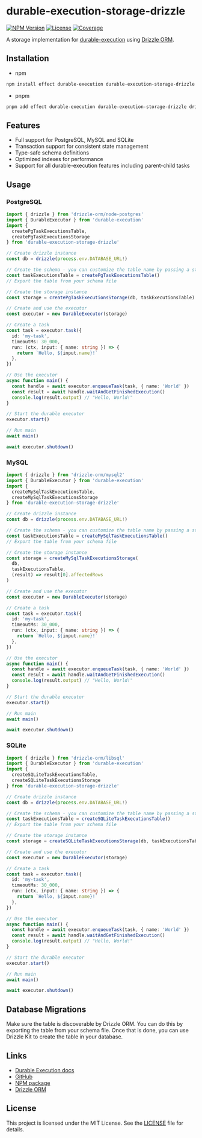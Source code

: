 # durable-execution-storage-drizzle

[![NPM Version](https://img.shields.io/npm/v/durable-execution-storage-drizzle)](https://www.npmjs.com/package/durable-execution-storage-drizzle)
[![License](https://img.shields.io/npm/l/durable-execution-storage-drizzle)](https://github.com/gpahal/durable-execution/blob/main/LICENSE)
[![Coverage](https://img.shields.io/codecov/c/github/gpahal/durable-execution/main?flag=durable-execution-storage-drizzle)](https://codecov.io/gh/gpahal/durable-execution?flag=durable-execution-storage-drizzle)

A storage implementation for [durable-execution](https://github.com/gpahal/durable-execution) using
[Drizzle ORM](https://orm.drizzle.team/).

## Installation

- npm

```bash
npm install effect durable-execution durable-execution-storage-drizzle drizzle-orm
```

- pnpm

```bash
pnpm add effect durable-execution durable-execution-storage-drizzle drizzle-orm
```

## Features

- Full support for PostgreSQL, MySQL and SQLite
- Transaction support for consistent state management
- Type-safe schema definitions
- Optimized indexes for performance
- Support for all durable-execution features including parent-child tasks

## Usage

### PostgreSQL

```ts
import { drizzle } from 'drizzle-orm/node-postgres'
import { DurableExecutor } from 'durable-execution'
import {
  createPgTaskExecutionsTable,
  createPgTaskExecutionsStorage
} from 'durable-execution-storage-drizzle'

// Create drizzle instance
const db = drizzle(process.env.DATABASE_URL!)

// Create the schema - you can customize the table name by passing a string to the function
const taskExecutionsTable = createPgTaskExecutionsTable()
// Export the table from your schema file

// Create the storage instance
const storage = createPgTaskExecutionsStorage(db, taskExecutionsTable)

// Create and use the executor
const executor = new DurableExecutor(storage)

// Create a task
const task = executor.task({
  id: 'my-task',
  timeoutMs: 30_000,
  run: (ctx, input: { name: string }) => {
    return `Hello, ${input.name}!`
  },
})

// Use the executor
async function main() {
  const handle = await executor.enqueueTask(task, { name: 'World' })
  const result = await handle.waitAndGetFinishedExecution()
  console.log(result.output) // "Hello, World!"
}

// Start the durable executor
executor.start()

// Run main
await main()

await executor.shutdown()
```

### MySQL

```ts
import { drizzle } from 'drizzle-orm/mysql2'
import { DurableExecutor } from 'durable-execution'
import {
  createMySqlTaskExecutionsTable,
  createMySqlTaskExecutionsStorage
} from 'durable-execution-storage-drizzle'

// Create drizzle instance
const db = drizzle(process.env.DATABASE_URL!)

// Create the schema - you can customize the table name by passing a string to the function
const taskExecutionsTable = createMySqlTaskExecutionsTable()
// Export the table from your schema file

// Create the storage instance
const storage = createMySqlTaskExecutionsStorage(
  db,
  taskExecutionsTable,
  (result) => result[0].affectedRows
)

// Create and use the executor
const executor = new DurableExecutor(storage)

// Create a task
const task = executor.task({
  id: 'my-task',
  timeoutMs: 30_000,
  run: (ctx, input: { name: string }) => {
    return `Hello, ${input.name}!`
  },
})

// Use the executor
async function main() {
  const handle = await executor.enqueueTask(task, { name: 'World' })
  const result = await handle.waitAndGetFinishedExecution()
  console.log(result.output) // "Hello, World!"
}

// Start the durable executor
executor.start()

// Run main
await main()

await executor.shutdown()
```

### SQLite

```ts
import { drizzle } from 'drizzle-orm/libsql'
import { DurableExecutor } from 'durable-execution'
import {
  createSQLiteTaskExecutionsTable,
  createSQLiteTaskExecutionsStorage
} from 'durable-execution-storage-drizzle'

// Create drizzle instance
const db = drizzle(process.env.DATABASE_URL!)

// Create the schema - you can customize the table name by passing a string to the function
const taskExecutionsTable = createSQLiteTaskExecutionsTable()
// Export the table from your schema file

// Create the storage instance
const storage = createSQLiteTaskExecutionsStorage(db, taskExecutionsTable)

// Create and use the executor
const executor = new DurableExecutor(storage)

// Create a task
const task = executor.task({
  id: 'my-task',
  timeoutMs: 30_000,
  run: (ctx, input: { name: string }) => {
    return `Hello, ${input.name}!`
  },
})

// Use the executor
async function main() {
  const handle = await executor.enqueueTask(task, { name: 'World' })
  const result = await handle.waitAndGetFinishedExecution()
  console.log(result.output) // "Hello, World!"
}

// Start the durable executor
executor.start()

// Run main
await main()

await executor.shutdown()
```

## Database Migrations

Make sure the table is discoverable by Drizzle ORM. You can do this by exporting the table from
your schema file. Once that is done, you can use Drizzle Kit to create the table in your database.

## Links

- [Durable Execution docs](https://gpahal.github.io/durable-execution)
- [GitHub](https://github.com/gpahal/durable-execution)
- [NPM package](https://www.npmjs.com/package/durable-execution-storage-drizzle)
- [Drizzle ORM](https://orm.drizzle.team/)

## License

This project is licensed under the MIT License. See the
[LICENSE](https://github.com/gpahal/durable-execution/blob/main/LICENSE) file for details.
